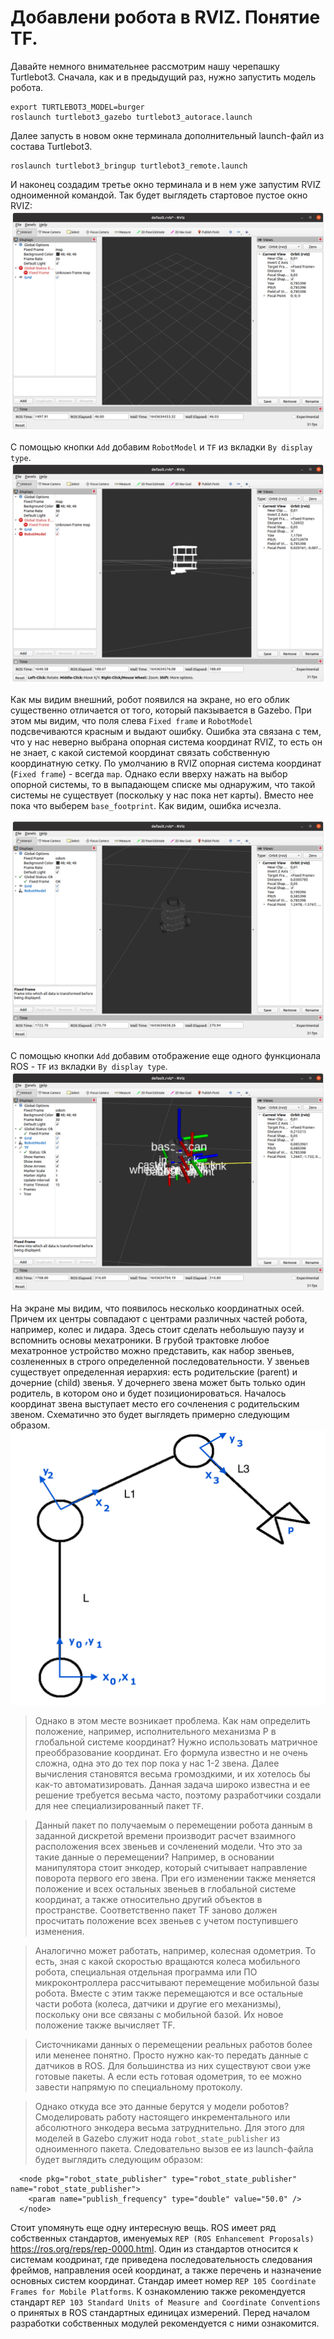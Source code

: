 # Добавлени робота в RVIZ. Понятие TF.

Давайте немного внимательнее рассмотрим нашу черепашку Turtlebot3. 
Сначала, как и в предыдущий раз, нужно запустить модель робота. 
```
export TURTLEBOT3_MODEL=burger
roslaunch turtlebot3_gazebo turtlebot3_autorace.launch
```
Далее запусть в новом окне терминала дополнительный launch-файл из состава Turtlebot3.
```
roslaunch turtlebot3_bringup turtlebot3_remote.launch
```
И наконец создадим третье окно терминала и в нем уже запустим RVIZ одноименной командой.
Так будет выглядеть стартовое пустое окно RVIZ:
![default_rviz](../assets/default_rviz.png)

С помощью кнопки `Add` добавим `RobotModel` и `TF` из вкладки `By display type`.
![TF_error](../assets/TF_error.png)

Как мы видим внешний, робот появился на экране, но его облик существенно отличается от того, который пакзывается в Gazebo. При этом мы видим, что поля слева `Fixed frame` и `RobotModel` подсвечиваются красным и выдают ошибку.
Ошибка эта связана с тем, что у нас неверно выбрана опорная система координат RVIZ, то есть он не знает, с какой системой координат связать собственную координатную сетку. По умолчанию в RVIZ опорная система координат (`Fixed frame`) - всегда `map`. Однако если вверху нажать на выбор опорной системы, то в выпадающем списке мы однаружим, что такой системы не существует (поскольку у нас пока нет карты). Вместо нее пока что выберем `base_footprint`.
Как видим, ошибка исчезла.

![RVIZ_robot](../assets/RVIZ_robot.png)


С помощью кнопки `Add` добавим отображение еще одного функционала ROS - `TF` из вкладки `By display type`.
![rviz_tf](../assets/rviz_tf.png)
 
На экране мы видим, что появилось несколько координатных осей. Причем их центры совпадают с центрами различных частей робота, например, колес и лидара. 
Здесь стоит сделать небольшую паузу и вспомнить основы мехатроники. В грубой трактовке любое мехатронное устройство можно представить, как набор звеньев, созлененных в строго определенной последовательности. У звеньев существует определенная иерархия: есть родительские (parent) и дочерние (child) звенья. У дочернего звена может быть только один родитель, в котором оно и будет позиционироваться. Началось координат звена выступает место его сочленения с родительским звеном.
Схематично это будет выглядеть примерно следующим образом.
![manipulator](../assets/manipulator.png)

> Однако в этом месте возникает проблема. Как нам определить положение, например, исполнительного механизма Р в глобальной системе координат? Нужно использовать матричное преоббразование координат. Его формула известно и не очень сложна, одна это до тех пор пока у нас 1-2 звена. Далее вычисления становятся весьма громоздкими, и их хотелось бы как-то автоматизировать. Данная задача широко известна и ее решение требуется весьма часто, поэтому разработчики создали для нее специализированный пакет `TF`. 

> Данный пакет по получаемым о перемещении робота данным в заданной дискретой времени производит расчет взаимного расположения всех звеньев и сочленений модели. 
Что это за такие данные о перемещении? Например, в основании манипулятора стоит энкодер, который считывает направление поворота первого его звена. При его изменении также меняется положение и всех остальных звеньев в глобальной системе координат, а также относительно другий объектов в пространстве. Соответственно пакет TF заново должен просчитать положение всех звеньев с учетом поступившего изменения. 

> Аналогично может работать, например, колесная одометрия. То есть, зная с какой скоростью вращаются колеса мобильного робота, специальная отдельная программа или ПО микроконтроллера рассчитывают перемещение мобильной базы робота. Вместе с этим также перемещаются и все остальные части робота (колеса, датчики и другие его механизмы), поскольку они все связаны с мобильной базой. Их новое положение также вычисляет TF.

> Систочниками данных о перемещении реальных работов более или мененее понятно. Просто нужно как-то передать данные с датчиков в ROS. Для большинства из них существуют свои уже готовые пакеты. А если есть готовая одометрия, то ее можно завести напрямую по специальному протоколу.

> Однако откуда все это данные берутся у модели роботов? Смоделировать работу настоящего инкрементального или абсолютного энкодера весьма затруднительно. Для этого для моделей в Gazebo служит нода `robot_state_publisher` из одноименного пакета. Следовательно вызов ее из launch-файла будет выглядить следующим образом:
```
  <node pkg="robot_state_publisher" type="robot_state_publisher" name="robot_state_publisher">
    <param name="publish_frequency" type="double" value="50.0" />
  </node>
```

Стоит упомянуть еще одну интересную вещь. ROS имеет ряд собственных стандартов, именуемых `REP (ROS Enhancement Proposals)` https://ros.org/reps/rep-0000.html. 
Один из стандартов относится к системам коодринат, где приведена последовательность следования фреймов, направления осей координат, а также перечень и назначение основных систем координат. Стандар имеет номер `REP 105 Coordinate Frames for Mobile Platforms`. К ознакомлению также рекомендуется стандарт `REP 103 Standard Units of Measure and Coordinate Conventions` о принятых в ROS стандартных единицах измерений. Перед началом разработки собственных модулей рекомендуется с ними ознакомится.
